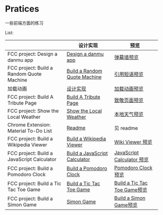 # Pratices
一些前端方面的练习

List:

 

|                                            | 设计实现                                                     | 预览                                                         |
| ------------------------------------------ | ------------------------------------------------------------ | ------------------------------------------------------------ |
| FCC project:  Design a danmu app           | [Design a danmu app](https://freecodecamp.cn/challenges/design-a-danmu-app) | [弹幕墙预览](https://kiling.github.io/Pratices/FCC_danmu/FCC_danmu.html) |
| FCC project:  Build a Random Quote Machine | [Build a Random Quote Machine](https://freecodecamp.cn/challenges/build-a-random-quote-machine) | [引用短语预览](https://kiling.github.io/Pratices/FCC_saying/FCC_saying.html) |
| 加载动画                                   | [设计实现](https://segmentfault.com/a/1190000010624216)      | [加载动画预览](https://kiling.github.io/Pratices/loading_practice/loading_animation_practice.html) |
| FCC project: Build A Tribute Page          | [Build A Tribute Page](https://freecodecamp.cn/challenges/build-a-tribute-page) | [致敬页面预览](https://kiling.github.io/Pratices/FCC_Build_a_Tribute-Page/Build_A_Tribute_Page.html) |
| FCC project: Show the Local Weather        | [Show the Local Weather](https://freecodecamp.cn/challenges/show-the-local-weather) | [本地天气预览](https://kiling.github.io/Pratices/FCC_weather/FCC_weather.html) |
| Chrome Extension: Material To-Do List      | [Readme](https://github.com/kiling/Pratices/tree/gh-pages/Material_Todolist_Extension) | 见 readme                                                    |
| FCC project: Build a Wikipedia Viewer      | [Build a Wikipedia Viewer](https://freecodecamp.cn/challenges/build-a-wikipedia-viewer) | [Wiki Viewer 预览](https://kiling.github.io/Pratices/FCC_wikisearch/FCC_wikisearch.html) |
| FCC project: Build a JavaScript Calculator | [Build a JavaScript Calculator](https://freecodecamp.cn/challenges/build-a-javascript-calculator) | [JavaScript Calculator 预览](https://kiling.github.io/Pratices/FCC_Calculator/FCC_Calculator.html) |
| FCC project: Build a Pomodoro Clock        | [Build a Pomodoro Clock](https://freecodecamp.cn/challenges/build-a-pomodoro-clock) | [Pomodoro Clock预览](https://kiling.github.io/Pratices/FCC_Pomodoro_Timer/FCC_Pomodoro_Timer.html) |
| FCC project: Build a Tic Tac Toe Game      | [Build a Tic Tac Toe Game](https://freecodecamp.cn/challenges/build-a-tic-tac-toe-game) | [Build a Tic Tac Toe Game预览](https://kiling.github.io/Pratices/FCC_Tic_Tac_Toe/FCC_Tic_Tac_Toe.html) |
| FCC project: Build a Simon Game            | [Simon Game](https://freecodecamp.cn/challenges/build-a-simon-game) | [Build a Simon Game预览](https://kiling.github.io/Pratices/FCC_Simon_Game/FCC_Simon_Game.html) |

